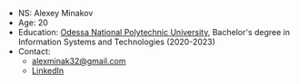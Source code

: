 * NS: Alexey Minakov
* Age: 20
* Education: <a href="https://op.edu.ua/en">Odessa National Polytechnic University</a>, Bachelor's degree in Information Systems and Technologies (2020-2023)
* Contact:
   * alexminak32@gmail.com
   * [LinkedIn](https://www.linkedin.com/in/alexey-minakov-302457168/)
